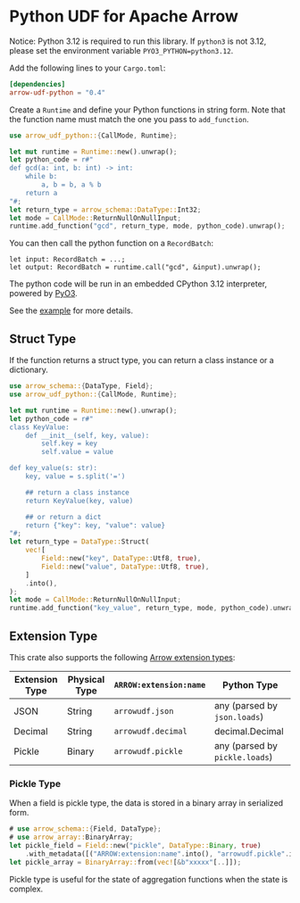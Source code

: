 # Python UDF for Apache Arrow

Notice: Python 3.12 is required to run this library.
If `python3` is not 3.12, please set the environment variable `PYO3_PYTHON=python3.12`.

Add the following lines to your `Cargo.toml`:

```toml
[dependencies]
arrow-udf-python = "0.4"
```

Create a `Runtime` and define your Python functions in string form.
Note that the function name must match the one you pass to `add_function`.

```rust
use arrow_udf_python::{CallMode, Runtime};

let mut runtime = Runtime::new().unwrap();
let python_code = r#"
def gcd(a: int, b: int) -> int:
    while b:
        a, b = b, a % b
    return a
"#;
let return_type = arrow_schema::DataType::Int32;
let mode = CallMode::ReturnNullOnNullInput;
runtime.add_function("gcd", return_type, mode, python_code).unwrap();
```

You can then call the python function on a `RecordBatch`:

```rust,ignore
let input: RecordBatch = ...;
let output: RecordBatch = runtime.call("gcd", &input).unwrap();
```

The python code will be run in an embedded CPython 3.12 interpreter, powered by [PyO3](pyo3.rs).

See the [example](examples/python.rs) for more details.

## Struct Type

If the function returns a struct type, you can return a class instance or a dictionary.

```rust
use arrow_schema::{DataType, Field};
use arrow_udf_python::{CallMode, Runtime};

let mut runtime = Runtime::new().unwrap();
let python_code = r#"
class KeyValue:
    def __init__(self, key, value):
        self.key = key
        self.value = value

def key_value(s: str):
    key, value = s.split('=')

    ## return a class instance
    return KeyValue(key, value)

    ## or return a dict
    return {"key": key, "value": value}
"#;
let return_type = DataType::Struct(
    vec![
        Field::new("key", DataType::Utf8, true),
        Field::new("value", DataType::Utf8, true),
    ]
    .into(),
);
let mode = CallMode::ReturnNullOnNullInput;
runtime.add_function("key_value", return_type, mode, python_code).unwrap();
```

## Extension Type

This crate also supports the following [Arrow extension types](https://arrow.apache.org/docs/format/Columnar.html#extension-types):

| Extension Type | Physical Type  | `ARROW:extension:name` | Python Type                    |
| -------------- | -------------- | ---------------------- | ------------------------------ |
| JSON           | String         | `arrowudf.json`        | any (parsed by `json.loads`)   |
| Decimal        | String         | `arrowudf.decimal`     | decimal.Decimal                |
| Pickle         | Binary         | `arrowudf.pickle`      | any (parsed by `pickle.loads`) |

### Pickle Type

When a field is pickle type, the data is stored in a binary array in serialized form.

```rust
# use arrow_schema::{Field, DataType};
# use arrow_array::BinaryArray;
let pickle_field = Field::new("pickle", DataType::Binary, true)
    .with_metadata([("ARROW:extension:name".into(), "arrowudf.pickle".into())].into());
let pickle_array = BinaryArray::from(vec![&b"xxxxx"[..]]);
```

Pickle type is useful for the state of aggregation functions when the state is complex.
